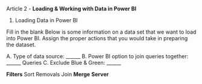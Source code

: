 Article 2 - **Loading & Working with Data in Power BI**

1.	Loading Data in Power BI

Fill in the blank
Below is some information on a data set that we want to load into Power BI. Assign the proper actions that you would take in preparing the dataset.

A. Type of data source: ______
B. Power BI option to join queries together: ______ Queries
C. Exclude Blue & Green: ______

**Filters**
Sort
Removals
Join
**Merge**
**Server**
